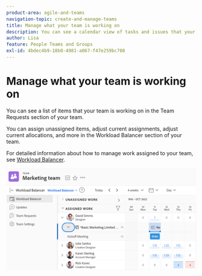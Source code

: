 ```yaml
---
product-area: agile-and-teams
navigation-topic: create-and-manage-teams
title: Manage what your team is working on
description: You can see a calendar view of tasks and issues that your team is currently working on. You can assign unassigned items, adjust current assignments, adjust current allocations, and more.
author: Lisa
feature: People Teams and Groups
exl-id: 4bdec4b9-18b0-4981-a067-f47e259bc708
---
```

# Manage what your team is working on

You can see a list of items that your team is working on in the Team Requests section of your team. 

You can assign unassigned items, adjust current assignments, adjust current allocations, and more in the Workload Balancer section of your team.

For detailed information about how to manage work assigned to your team, see [Workload Balancer](../../resource-mgmt/workload-balancer/assign-work-in-workload-balancer.md). 

![](assets/team-page-with-team-requests-and-balancer-sections-left.png)

